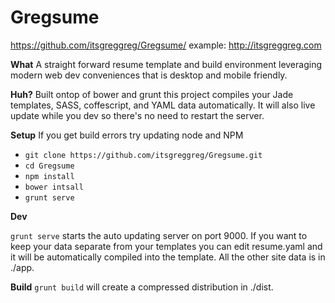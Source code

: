Gregsume
========
https://github.com/itsgreggreg/Gregsume/
example: http://itsgreggreg.com

**What**
A straight forward resume template and build environment leveraging modern web dev conveniences that is desktop and mobile friendly.

**Huh?**
Built ontop of bower and grunt this project compiles your Jade templates, SASS, coffescript, and YAML data automatically. It will also live update while you dev so there's no need to restart the server. 

**Setup**
If you get build errors try updating node and NPM

 - `git clone https://github.com/itsgreggreg/Gregsume.git` 
 - `cd Gregsume`
 - `npm install`
 - `bower intsall`
 - `grunt serve`

 
**Dev**

 `grunt serve` starts the auto updating server on port 9000. If you want to keep your data separate from your templates you can edit resume.yaml and it will be automatically compiled into the template. All the other site data is in ./app.
 
**Build**
`grunt build` will create a compressed distribution in ./dist. 
